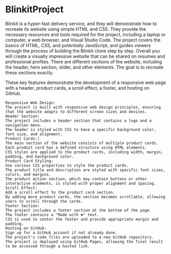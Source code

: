 # BlinkitProject
Blinkit is a hyper-fast delivery service, and they will demonstrate how to recreate its website using simple HTML and CSS. They provide the necessary resources and tools required for the project, including a laptop or computer, a web browser, and Visual Studio Code.
The project covers the basics of HTML, CSS, and potentially JavaScript, and guides viewers through the process of building the Blinkit clone step by step.
Overall you will create a visually impressive website that can be shared on resumes and professional profiles.
There are different sections of the website, including the header, hero section, slider, and other elements. The goal is to recreate these sections exactly.

These key features demonstrate the development of a responsive web page with a header, product cards, a scroll effect, a footer, and hosting on GitHub.

    Responsive Web Design:
    The project is built with responsive web design principles, ensuring that the website adapts to different screen sizes and devices.
    Header Section:
    The project includes a header section that contains a logo and a navigation menu.
    The header is styled with CSS to have a specific background color, font size, and alignment.
    Product Cards:|
    The main section of the website consists of multiple product cards.
    Each product card has a defined structure using HTML elements.
    CSS styles are applied to the product cards, including width, margin, padding, and background color.
    Product Card Styling:
    Use various CSS properties to style the product cards.
    The product title and description are styled with specific font sizes, colors, and margins.
    The product action section, which may contain buttons or other interactive elements, is styled with proper alignment and spacing.
    Scroll Effect:
    Add a scroll effect to the product card section.
    By adding more product cards, the section becomes scrollable, allowing users to scroll through the cards.
    Footer Section:
    The project includes a footer section at the bottom of the page.
    The footer contains a "Made with ❤️" text.
    CSS is used to center the footer and provide appropriate margin and padding.
    Hosting on GitHub:
    Sign up for a GitHub account if not already done.
    The project's code files are uploaded to a new GitHub repository.
    The project is deployed using GitHub Pages, allowing the final result to be accessed through a hosted link.
